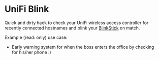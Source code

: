 # UniFi Blink

Quick and dirty hack to check your UniFi wireless access controller for recently connected hostnames and blink your [BlinkStick](http://blinkstick.com) on match.

Example (read: only) use case:
* Early warning system for when the boss enters the office by checking for his/her phone :)
